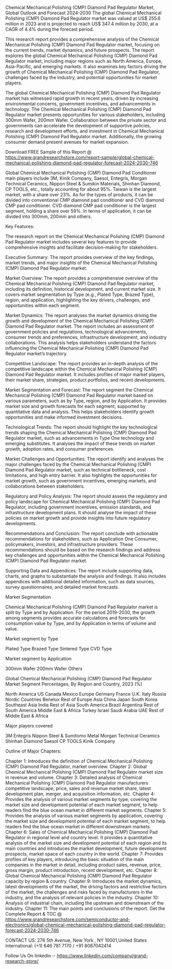 Chemical Mechanical Polishing (CMP) Diamond Pad Regulator Market, Global Outlook and Forecast 2024-2030
The global Chemical Mechanical Polishing (CMP) Diamond Pad Regulator market was valued at US$ 255.6 million in 2023 and is projected to reach US$ 347.4 million by 2030, at a CAGR of 4.4% during the forecast period.

This research report provides a comprehensive analysis of the Chemical Mechanical Polishing (CMP) Diamond Pad Regulator market, focusing on the current trends, market dynamics, and future prospects. The report explores the global Chemical Mechanical Polishing (CMP) Diamond Pad Regulator market, including major regions such as North America, Europe, Asia-Pacific, and emerging markets. It also examines key factors driving the growth of Chemical Mechanical Polishing (CMP) Diamond Pad Regulator, challenges faced by the industry, and potential opportunities for market players.

The global Chemical Mechanical Polishing (CMP) Diamond Pad Regulator market has witnessed rapid growth in recent years, driven by increasing environmental concerns, government incentives, and advancements in technology. The Chemical Mechanical Polishing (CMP) Diamond Pad Regulator market presents opportunities for various stakeholders, including 300mm Wafer, 200mm Wafer. Collaboration between the private sector and governments can accelerate the development of supportive policies, research and development efforts, and investment in Chemical Mechanical Polishing (CMP) Diamond Pad Regulator market. Additionally, the growing consumer demand present avenues for market expansion.

Download FREE Sample of this Report @ https://www.grandresearchstore.com/report-sample/global-chemical-mechanical-polishing-diamond-pad-regulator-forecast-2024-2030-746

Global Chemical Mechanical Polishing (CMP) Diamond Pad Conditioner main players include 3M, Kinik Company, Saesol, Entegris, Morgan Technical Ceramics, Nippon Steel & Sumikin Materials, Shinhan Diamond, CP TOOLS, etc., totally accounting for about 95%. Taiwan is the largest market, with a share over 23%. As for the types of products, it can be divided into conventional CMP diamond pad conditioner and CVD diamond CMP pad conditioner. CVD diamond CMP pad conditioner is the largest segment, holding a share over 59%. In terms of application, it can be divided into 300mm, 200mm and others.

Key Features:

The research report on the Chemical Mechanical Polishing (CMP) Diamond Pad Regulator market includes several key features to provide comprehensive insights and facilitate decision-making for stakeholders.

Executive Summary: The report provides overview of the key findings, market trends, and major insights of the Chemical Mechanical Polishing (CMP) Diamond Pad Regulator market.

Market Overview: The report provides a comprehensive overview of the Chemical Mechanical Polishing (CMP) Diamond Pad Regulator market, including its definition, historical development, and current market size. It covers market segmentation by Type (e.g., Plated Type, Brazed Type), region, and application, highlighting the key drivers, challenges, and opportunities within each segment.

Market Dynamics: The report analyses the market dynamics driving the growth and development of the Chemical Mechanical Polishing (CMP) Diamond Pad Regulator market. The report includes an assessment of government policies and regulations, technological advancements, consumer trends and preferences, infrastructure development, and industry collaborations. This analysis helps stakeholders understand the factors influencing the Chemical Mechanical Polishing (CMP) Diamond Pad Regulator market’s trajectory.

Competitive Landscape: The report provides an in-depth analysis of the competitive landscape within the Chemical Mechanical Polishing (CMP) Diamond Pad Regulator market. It includes profiles of major market players, their market share, strategies, product portfolios, and recent developments.

Market Segmentation and Forecast: The report segment the Chemical Mechanical Polishing (CMP) Diamond Pad Regulator market based on various parameters, such as by Type, region, and by Application. It provides market size and growth forecasts for each segment, supported by quantitative data and analysis. This helps stakeholders identify growth opportunities and make informed investment decisions.

Technological Trends: The report should highlight the key technological trends shaping the Chemical Mechanical Polishing (CMP) Diamond Pad Regulator market, such as advancements in Type One technology and emerging substitutes. It analyses the impact of these trends on market growth, adoption rates, and consumer preferences.

Market Challenges and Opportunities: The report identify and analyses the major challenges faced by the Chemical Mechanical Polishing (CMP) Diamond Pad Regulator market, such as technical bottleneck, cost limitations, and high entry barrier. It also highlights the opportunities for market growth, such as government incentives, emerging markets, and collaborations between stakeholders.

Regulatory and Policy Analysis: The report should assess the regulatory and policy landscape for Chemical Mechanical Polishing (CMP) Diamond Pad Regulator, including government incentives, emission standards, and infrastructure development plans. It should analyse the impact of these policies on market growth and provide insights into future regulatory developments.

Recommendations and Conclusion: The report conclude with actionable recommendations for stakeholders, such as Application One Consumer, policymakers, investors, and infrastructure providers. These recommendations should be based on the research findings and address key challenges and opportunities within the Chemical Mechanical Polishing (CMP) Diamond Pad Regulator market.

Supporting Data and Appendices: The report include supporting data, charts, and graphs to substantiate the analysis and findings. It also includes appendices with additional detailed information, such as data sources, survey questionnaires, and detailed market forecasts.

Market Segmentation

Chemical Mechanical Polishing (CMP) Diamond Pad Regulator market is split by Type and by Application. For the period 2019-2030, the growth among segments provides accurate calculations and forecasts for consumption value by Type, and by Application in terms of volume and value.

Market segment by Type

Plated Type
Brazed Type
Sintered Type
CVD Type

Market segment by Application

300mm Wafer
200mm Wafer
Others

Global Chemical Mechanical Polishing (CMP) Diamond Pad Regulator Market Segment Percentages, By Region and Country, 2023 (%)

North America
US
Canada
Mexico
Europe
Germany
France
U.K.
Italy
Russia
Nordic Countries
Benelux
Rest of Europe
Asia
China
Japan
South Korea
Southeast Asia
India
Rest of Asia
South America
Brazil
Argentina
Rest of South America
Middle East & Africa
Turkey
Israel
Saudi Arabia
UAE
Rest of Middle East & Africa

Major players covered

3M
Entegris
Nippon Steel & Sumitomo Metal
Morgan Technical Ceramics
Shinhan Diamond
Saesol
CP TOOLS
Kinik Company

Outline of Major Chapters:

Chapter 1: Introduces the definition of Chemical Mechanical Polishing (CMP) Diamond Pad Regulator, market overview.
Chapter 2: Global Chemical Mechanical Polishing (CMP) Diamond Pad Regulator market size in revenue and volume.
Chapter 3: Detailed analysis of Chemical Mechanical Polishing (CMP) Diamond Pad Regulator manufacturers competitive landscape, price, sales and revenue market share, latest development plan, merger, and acquisition information, etc.
Chapter 4: Provides the analysis of various market segments by type, covering the market size and development potential of each market segment, to help readers find the blue ocean market in different market segments.
Chapter 5: Provides the analysis of various market segments by application, covering the market size and development potential of each market segment, to help readers find the blue ocean market in different downstream markets.
Chapter 6: Sales of Chemical Mechanical Polishing (CMP) Diamond Pad Regulator in regional level and country level. It provides a quantitative analysis of the market size and development potential of each region and its main countries and introduces the market development, future development prospects, market space of each country in the world.
Chapter 7: Provides profiles of key players, introducing the basic situation of the main companies in the market in detail, including product sales, revenue, price, gross margin, product introduction, recent development, etc.
Chapter 8: Global Chemical Mechanical Polishing (CMP) Diamond Pad Regulator capacity by region & country.
Chapter 9: Introduces the market dynamics, latest developments of the market, the driving factors and restrictive factors of the market, the challenges and risks faced by manufacturers in the industry, and the analysis of relevant policies in the industry.
Chapter 10: Analysis of industrial chain, including the upstream and downstream of the industry.
Chapter 11: The main points and conclusions of the report.
Get the Complete Report & TOC @ https://www.grandresearchstore.com/semiconductor-and-electronics/global-chemical-mechanical-polishing-diamond-pad-regulator-forecast-2024-2030-746

CONTACT US:
276 5th Avenue, New York , NY 10001,United States
International: (+1) 646 781 7170 / +91 8087042414

Follow Us On linkedin :- https://www.linkedin.com/company/grand-research-store/
